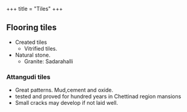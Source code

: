 +++
title = "Tiles"
+++

## Flooring tiles
- Created tiles
  - Vitrified tiles. 
- Natural stone.
  - Granite: Sadarahalli


### Attangudi tiles
- Great patterns. Mud,cement and oxide.
- tested and proved for hundred years in Chettinad region mansions
- Small cracks may develop if not laid well.

